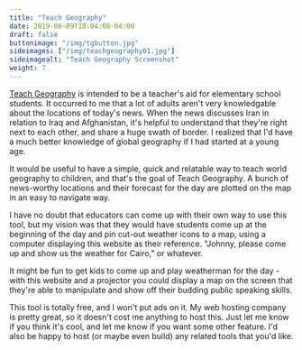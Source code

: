 ```yaml
---
title: "Teach Geography"
date: 2019-06-09T18:04:08-04:00
draft: false
buttonimage: "/img/tgbutton.jpg"
sideimages: ["/img/teachgeography01.jpg"]
sideimagealt: "Teach Geography Screenshot"
weight: 7
---
```


<p><a href="http://notmet.net/teachgeography/">Teach Geography</a> is intended to be a teacher's aid for elementary school students.  It occurred to me that a lot of adults aren't very knowledgable about the locations of today's news.  When the news discusses Iran in relation to Iraq and Afghanistan, it's helpful to understand that they're right next to each other, and share a huge swath of border.  I realized that I'd have a much better knowledge of global geography if I had started at a young age.
<p>It would be useful to have a simple, quick and relatable way to teach world geography to children, and that's the goal of Teach Geography.  A bunch of news-worthy locations and their forecast for the day are plotted on the map in an easy to navigate way.
<p>I have no doubt that educators can come up with their own way to use this tool, but my vision was that they would have students come up at the beginning of the day and pin cut-out weather icons to a map, using a computer displaying this website as their reference.  "Johnny, please come up and show us the weather for Cairo," or whatever.
<p>It might be fun to get kids to come up and play weatherman for the day - with this website and a projector you could display a map on the screen that they're able to manipulate and show off their budding public speaking skills.
<p>This tool is totally free, and I won't put ads on it.  My web hosting company is pretty great, so it doesn't cost me anything to host this.  Just let me know if you think it's cool, and let me know if you want some other feature.  I'd also be happy to host (or maybe even build) any related tools that you'd like.
